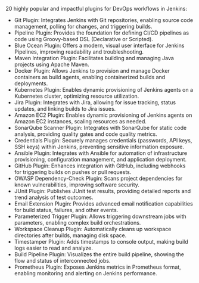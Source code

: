   20 highly popular and impactful plugins for DevOps workflows in Jenkins:
- Git Plugin: Integrates Jenkins with Git repositories, enabling source code management, polling for changes, and triggering builds.
- Pipeline Plugin: Provides the foundation for defining CI/CD pipelines as code using Groovy-based DSL (Declarative or Scripted).
- Blue Ocean Plugin: Offers a modern, visual user interface for Jenkins Pipelines, improving readability and troubleshooting.
- Maven Integration Plugin: Facilitates building and managing Java projects using Apache Maven.
- Docker Plugin: Allows Jenkins to provision and manage Docker containers as build agents, enabling containerized builds and deployments.
- Kubernetes Plugin: Enables dynamic provisioning of Jenkins agents on a Kubernetes cluster, optimizing resource utilization.
- Jira Plugin: Integrates with Jira, allowing for issue tracking, status updates, and linking builds to Jira issues.
- Amazon EC2 Plugin: Enables dynamic provisioning of Jenkins agents on Amazon EC2 instances, scaling resources as needed.
- SonarQube Scanner Plugin: Integrates with SonarQube for static code analysis, providing quality gates and code quality metrics.
- Credentials Plugin: Securely manages credentials (passwords, API keys, SSH keys) within Jenkins, preventing sensitive information exposure.
- Ansible Plugin: Integrates with Ansible for automation of infrastructure provisioning, configuration management, and application deployment.
- GitHub Plugin: Enhances integration with GitHub, including webhooks for triggering builds on pushes or pull requests.
- OWASP Dependency-Check Plugin: Scans project dependencies for known vulnerabilities, improving software security.
- JUnit Plugin: Publishes JUnit test results, providing detailed reports and trend analysis of test outcomes.
- Email Extension Plugin: Provides advanced email notification capabilities for build status, failures, and other events.
- Parameterized Trigger Plugin: Allows triggering downstream jobs with parameters, enabling complex build orchestrations.
- Workspace Cleanup Plugin: Automatically cleans up workspace directories after builds, managing disk space.
- Timestamper Plugin: Adds timestamps to console output, making build logs easier to read and analyze.
- Build Pipeline Plugin: Visualizes the entire build pipeline, showing the flow and status of interconnected jobs.
- Prometheus Plugin: Exposes Jenkins metrics in Prometheus format, enabling monitoring and alerting on Jenkins performance.
